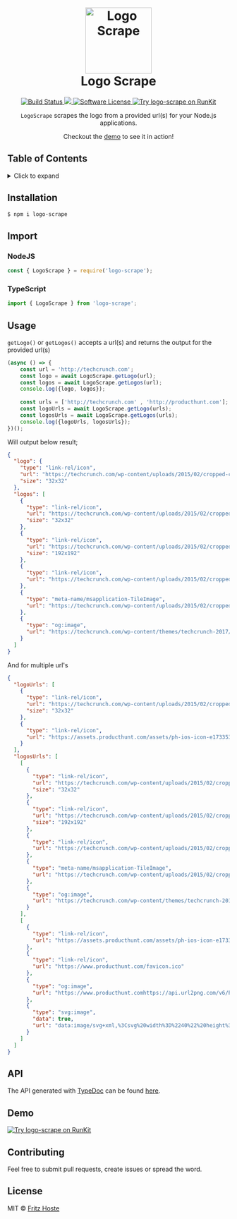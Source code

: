 <h1 align="center">
    <img height="150" src="http://fr1tz.be/scraper.svg" alt="Logo Scrape" />
    <br> Logo Scrape
</h1>
<p align="center">
  <a href="https://travis-ci.org/fritzh321/logo-scrape">
		<img src="https://img.shields.io/travis/fritzh321/logo-scrape/master.svg?style=flat-square" alt="Build Status">
	</a>
  <a href="https://www.npmjs.com/package/logo-scrape">
    <img src="https://img.shields.io/npm/v/logo-scrape.svg?style=flat-square" />
  </a>
	<a href="https://github.com/fritzh321/logo-scrape">
		<img src="https://img.shields.io/badge/license-MIT-brightgreen.svg?style=flat-square" alt="Software License">
	</a>
	<a href="https://npm.runkit.com/logo-scrape">
    	<img src="https://badge.runkitcdn.com/logo-scrape.svg" alt="Try logo-scrape on RunKit"/>
    </a>
</p>

<p align="center"><code>LogoScrape</code> scrapes the logo from a provided url(s) for your Node.js applications.</p>
<p align="center">Checkout the <a href="https://runkit.com/embed/h566z62zd1qx">demo</a> to see it in action!</p>

## Table of Contents

<details><summary>Click to expand</summary>

- [Installation](#installation)
- [Import](#import)
- [Usage](#usage)
- [API](#api)
- [Demo](#demo)
- [License](#license)

</details>

## Installation
```bash
$ npm i logo-scrape
```
## Import
### NodeJS
```js
const { LogoScrape } = require('logo-scrape');
```

### TypeScript
```ts
import { LogoScrape } from 'logo-scrape';
```
## Usage
 `getLogo()` or `getLogos()` accepts a url(s) and returns the output for the provided url(s)
 
```js
(async () => {
    const url = 'http://techcrunch.com';
    const logo = await LogoScrape.getLogo(url);
    const logos = await LogoScrape.getLogos(url);
    console.log({logo, logos});
    
    const urls = ['http://techcrunch.com' , 'http://producthunt.com'];
    const logoUrls = await LogoScrape.getLogo(urls);
    const logosUrls = await LogoScrape.getLogos(urls);
    console.log({logoUrls, logosUrls});
})();
```



Will output below result;

```json
{
  "logo": {
    "type": "link-rel/icon",
    "url": "https://techcrunch.com/wp-content/uploads/2015/02/cropped-cropped-favicon-gradient.png?w=32",
    "size": "32x32"
  },
  "logos": [
    {
      "type": "link-rel/icon",
      "url": "https://techcrunch.com/wp-content/uploads/2015/02/cropped-cropped-favicon-gradient.png?w=32",
      "size": "32x32"
    },
    {
      "type": "link-rel/icon",
      "url": "https://techcrunch.com/wp-content/uploads/2015/02/cropped-cropped-favicon-gradient.png?w=192",
      "size": "192x192"
    },
    {
      "type": "link-rel/icon",
      "url": "https://techcrunch.com/wp-content/uploads/2015/02/cropped-cropped-favicon-gradient.png?w=180"
    },
    {
      "type": "meta-name/msapplication-TileImage",
      "url": "https://techcrunch.com/wp-content/uploads/2015/02/cropped-cropped-favicon-gradient.png?w=270"
    },
    {
      "type": "og:image",
      "url": "https://techcrunch.com/wp-content/themes/techcrunch-2017/images/opengraph-default.png"
    }
  ]
}
```

And for multiple url's

```json
{
  "logoUrls": [
    {
      "type": "link-rel/icon",
      "url": "https://techcrunch.com/wp-content/uploads/2015/02/cropped-cropped-favicon-gradient.png?w=32",
      "size": "32x32"
    },
    {
      "type": "link-rel/icon",
      "url": "https://assets.producthunt.com/assets/ph-ios-icon-e1733530a1bfc41080db8161823f1ef262cdbbc933800c0a2a706f70eb9c277a.png"
    }
  ],
  "logosUrls": [
    [
      {
        "type": "link-rel/icon",
        "url": "https://techcrunch.com/wp-content/uploads/2015/02/cropped-cropped-favicon-gradient.png?w=32",
        "size": "32x32"
      },
      {
        "type": "link-rel/icon",
        "url": "https://techcrunch.com/wp-content/uploads/2015/02/cropped-cropped-favicon-gradient.png?w=192",
        "size": "192x192"
      },
      {
        "type": "link-rel/icon",
        "url": "https://techcrunch.com/wp-content/uploads/2015/02/cropped-cropped-favicon-gradient.png?w=180"
      },
      {
        "type": "meta-name/msapplication-TileImage",
        "url": "https://techcrunch.com/wp-content/uploads/2015/02/cropped-cropped-favicon-gradient.png?w=270"
      },
      {
        "type": "og:image",
        "url": "https://techcrunch.com/wp-content/themes/techcrunch-2017/images/opengraph-default.png"
      }
    ],
    [
      {
        "type": "link-rel/icon",
        "url": "https://assets.producthunt.com/assets/ph-ios-icon-e1733530a1bfc41080db8161823f1ef262cdbbc933800c0a2a706f70eb9c277a.png"
      },
      {
        "type": "link-rel/icon",
        "url": "https://www.producthunt.com/favicon.ico"
      },
      {
        "type": "og:image",
        "url": "https://www.producthunt.comhttps://api.url2png.com/v6/P5329C1FA0ECB6/790272390317dc724643b1ca88f5da6e/png/?url=https%3A%2F%2Fwww.producthunt.com%2F"
      },
      {
        "type": "svg:image",
        "data": true,
        "url": "data:image/svg+xml,%3Csvg%20width%3D%2240%22%20height%3D%2240%22%20viewBox%3D%220%200%2040%2040%22%20xmlns%3D%22http%3A%2F%2Fwww.w3.org%2F2000%2Fsvg%22%3E%3Cg%20fill%3D%22none%22%20fill-rule%3D%22evenodd%22%3E%3Cpath%20d%3D%22M40%2020c0%2011.046-8.954%2020-20%2020S0%2031.046%200%2020%208.954%200%2020%200s20%208.954%2020%2020%22%20fill%3D%22%23DA552F%22%2F%3E%3Cpath%20d%3D%22M22.667%2020H17v-6h5.667a3%203%200%200%201%200%206m0-10H13v20h4v-6h5.667a7%207%200%201%200%200-14%22%20fill%3D%22%23FFF%22%2F%3E%3C%2Fg%3E%3C%2Fsvg%3E"
      }
    ]
  ]
}
```


## API
The API generated with [TypeDoc](http://typedoc.org/) can be found [here](https://fritzh321.github.io/logo-scrape/).

## Demo
<a href="https://runkit.com/embed/h566z62zd1qx">
	<img src="https://badge.runkitcdn.com/logo-scrape.svg" alt="Try logo-scrape on RunKit"/>
</a>

## Contributing

Feel free to submit pull requests, create issues or spread the word.

## License

MIT &copy; [Fritz Hoste](https://twitter.com/fritz_hoste)
